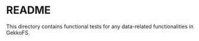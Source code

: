 # README

This directory contains functional tests for any data-related
functionalities in GekkoFS.

